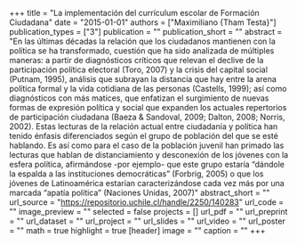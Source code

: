 +++
title = "La implementación del currículum escolar de Formación Ciudadana"
date = "2015-01-01"
authors = ["Maximiliano {Tham Testa}"]
publication_types = ["3"]
publication = ""
publication_short = ""
abstract = "En las últimas décadas la relación que los ciudadanos mantienen con la política se ha transformado, cuestión que ha sido analizada de múltiples maneras: a partir de diagnósticos críticos que relevan el declive de la participación política electoral (Toro, 2007) y la crisis del capital social (Putnam, 1995), análisis que subrayan la distancia que hay entre la arena política formal y la vida cotidiana de las personas (Castells, 1999); así como diagnósticos con más matices, que enfatizan el surgimiento de nuevas formas de expresión política y social que expanden los actuales repertorios de participación ciudadana (Baeza & Sandoval, 2009; Dalton, 2008; Norris, 2002). Estas lecturas de la relación actual entre ciudadanía y política han tenido énfasis diferenciados según el grupo de población del que se esté hablando. Es así como para el caso de la población juvenil han primado las lecturas que hablan de distanciamiento y desconexión de los jóvenes con la esfera política, afirmándose -por ejemplo- que este grupo estaría “dándole la espalda a las instituciones democráticas” (Forbrig, 2005) o que los jóvenes de Latinoamérica estarían caracterizándose cada vez más por una marcada “apatía política” (Naciones Unidas, 2007)"
abstract_short = ""
url_source = "https://repositorio.uchile.cl/handle/2250/140283"
url_code = ""
image_preview = ""
selected = false
projects = []
url_pdf = ""
url_preprint = ""
url_dataset = ""
url_project = ""
url_slides = ""
url_video = ""
url_poster = ""
math = true
highlight = true
[header]
image = ""
caption = ""
+++
